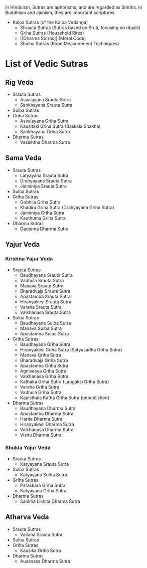 In Hinduism, Sutras are aphorisms, and are regarded as Smritis.
In Buddhism and Jainism, they are important scriptures.

- Kalpa Sutras (of the Kalpa Vedanga)
	- Shrauta Sutras (Sutras based on Sruti, focusing on rituals)
	- Griha Sutras (Household Rites)
	- [[Dharma Sutras]] (Moral Code)
	- Shulba Sutras (Rope Measurement Techniques)
# List of Vedic Sutras
## Rig Veda
  - Srauta Sutras
	  - Asvalayana Srauta Sutra
	  - Sankhayana Srauta Sutra
  - Sulba Sutras
  - Griha Sutras
	  - Asvalayana Griha Sutra
	  - Kausitaki Griha Sutra (Baskala Shakha)  
	  - Sankhayana Griha Sutra
  - Dharma Sutras
	  - Vasishtha Dharma Sutra
## Sama Veda
  - Srauta Sutras
	  - Latyayana Srauta Sutra  
	  - Drahyayana Srauta Sutra  
	  - Jaiminiya Srauta Sutra
  - Sulba Sutras
  - Griha Sutras
	- Gobhila Griha Sutra  
	- Khadira Griha Sutra (Drahyayana Griha Sutra)  
	- Jaiminiya Griha Sutra  
	- Kauthuma Griha Sutra
  - Dharma Sutras
	  - Gautama Dharma Sutra
## Yajur Veda
### Krishna Yajur Veda
  - Srauta Sutras
	- Baudhayana Srauta Sutra
	- Vadhūla Srauta Sutra  
	- Manava Srauta Sutra  
	- Bharadvaja Srauta Sutra  
	- Apastamba Srauta Sutra  
	- Hiranyakesi Srauta Sutra  
	- Varaha Srauta Sutra  
	- Vaikhanasa Srauta Sutra
  - Sulba Sutras
	- Baudhayana Sulba Sutra  
	- Manava Sulba Sutra  
	- Apastamba Sulba Sutra
  - Griha Sutras
	- Baudhayana Griha Sutra  
	- Hiranyakesi Griha Sutra (Satyasadha Griha Sutra)
	- Manava Griha Sutra  
	- Bharadvaja Griha Sutra  
	- Apastamba Griha Sutra  
	- Agnivesya Griha Sutra  
	- Vaikhanasa Griha Sutra
	- Kathaka Griha Sutra (Laugaksi Griha Sutra)  
	- Varaha Griha Sutra  
	- Vadhula Griha Sutra  
	- Kapisthala Katha Griha Sutra (unpublished)
  - Dharma Sutras
	- Baudhayana Dharma Sutra  
	- Apastamba Dharma Sutra
	- Harita Dharma Sutra
	- Hiranyakesi Dharma Sutra
	- Vaikhanasa Dharma Sutra
	- Visnu Dharma Sutra
### Shukla Yajur Veda
  - Srauta Sutras
	  - Katyayana Srauta Sutra
  - Sulba Sutras
	  - Katyayana Sulba Sutra
  - Griha Sutras
	- Paraskara Griha Sutra  
	- Katyayana Griha Sutra
  - Dharma Sutras
	  - Sankha Likhita Dharma Sutra
## Atharva Veda
- Srauta Sutras
	- Vaitana Srauta Sutra
- Sulba Sutras
- Griha Sutras
	- Kausika Griha Sutra
- Dharma Sutras
	- Ausanasa Dharma Sutra